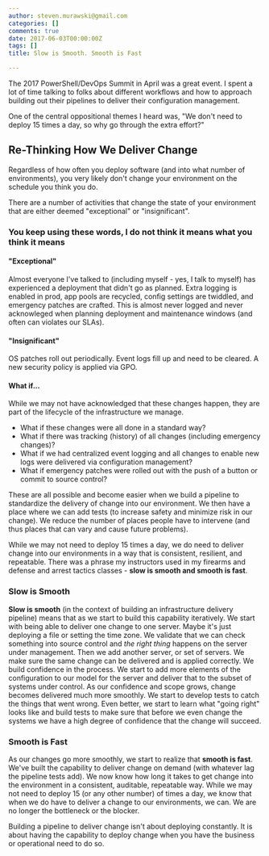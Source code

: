 ```yaml
---
author: steven.murawski@gmail.com
categories: []
comments: true
date: 2017-06-03T00:00:00Z
tags: []
title: Slow is Smooth. Smooth is Fast

---
```


The 2017 PowerShell/DevOps Summit in April was a great event.  I spent a lot of time talking to folks about different workflows and how to approach building out their pipelines to deliver their configuration management.

One of the central oppositional themes I heard was, "We don't need to deploy 15 times a day, so why go through the extra effort?"

## Re-Thinking How We Deliver Change

Regardless of how often you deploy software (and into what number of environments), you very likely don't change your environment on the schedule you think you do.

There are a number of activities that change the state of your environment that are either deemed "exceptional" or "insignificant".  

### You keep using these words, I do not think it means what you think it means

#### "Exceptional"

Almost everyone I've talked to (including myself - yes, I talk to myself) has experienced a deployment that didn't go as planned.  Extra logging is enabled in prod, app pools are recycled, config settings are twiddled, and emergency patches are crafted.  This is almost never logged and never acknowleged when planning deployment and maintenance windows (and often can violates our SLAs).

#### "Insignificant"

OS patches roll out periodically.  Event logs fill up and need to be cleared.  A new security policy is applied via GPO.

#### What if...

While we may not have acknowledged that these changes happen, they are part of the lifecycle of the infrastructure we manage.  

* What if these changes were all done in a standard way?  
* What if there was tracking (history) of all changes (including emergency changes)?
* What if we had centralized event logging and all changes to enable new logs were delivered via configuration management?  
* What if emergency patches were rolled out with the push of a button or commit to source control?

These are all possible and become easier when we build a pipeline to standardize the delivery of change into our environment.  We then have a place where we can add tests (to increase safety and minimize risk in our change).  We reduce the number of places people have to intervene (and thus places that can vary and cause future problems).  

While we may not need to deploy 15 times a day, we do need to deliver change into our environments in a way that is consistent, resilient, and repeatable.  There was a phrase my instructors used in my firearms and defense and arrest tactics classes - **slow is smooth and smooth is fast**.

### Slow is Smooth

**Slow is smooth** (in the context of building an infrastructure delivery pipeline) means that as we start to build this capability iteratively.  We start with being able to deliver one change to one server.  Maybe it's just deploying a file or setting the time zone.  We validate that we can check something into source control and *the right thing* happens on the server under management.  Then we add another server, or set of servers.  We make sure the same change can be delivered and is applied correctly.  We build confidence in the process.  We start to add more elements of the configuration to our model for the server and deliver that to the subset of systems under control.  As our confidence and scope grows, change becomes delivered much more smoothly.  We start to develop tests to catch the things that went wrong.  Even better, we start to learn what "going right" looks like and build tests to make sure that before we even change  the systems we have a high degree of confidence that the change will succeed.

### Smooth is Fast

As our changes go more smoothly, we start to realize that **smooth is fast**.  We've built the capability to deliver change on demand (with whatever lag the pipeline tests add).  We now know how long it takes to get change into the environment in a consistent, auditable, repeatable way.  While we may not need to deploy 15 (or any other number) of times a day, we know that when we do have to deliver a change to our environments, we can.  We are no longer the bottleneck or the blocker.

Building a pipeline to deliver change isn't about deploying constantly.  It is about having the capability to deploy change when you have the business or operational need to do so.